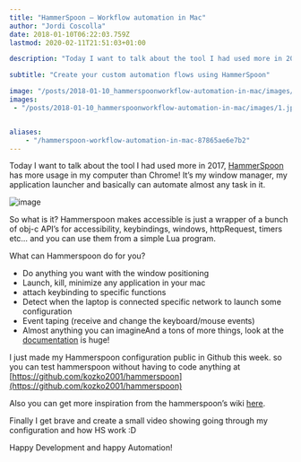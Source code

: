 ```yaml
---
title: "HammerSpoon — Workflow automation in Mac"
author: "Jordi Coscolla"
date: 2018-01-10T06:22:03.759Z
lastmod: 2020-02-11T21:51:03+01:00

description: "Today I want to talk about the tool I had used more in 2017, HammerSpoon has more usage in my computer than Chrome! It’s my window manager, my application launcher and basically can automate almost…"

subtitle: "Create your custom automation flows using HammerSpoon"

image: "/posts/2018-01-10_hammerspoonworkflow-automation-in-mac/images/1.jpeg" 
images:
 - "/posts/2018-01-10_hammerspoonworkflow-automation-in-mac/images/1.jpeg" 


aliases:
    - "/hammerspoon-workflow-automation-in-mac-87865ae6e7b2"
---
```


Today I want to talk about the tool I had used more in 2017, [HammerSpoon](http://www.hammerspoon.org/) has more usage in my computer than Chrome! It’s my window manager, my application launcher and basically can automate almost any task in it.




![image](/posts/2018-01-10_hammerspoonworkflow-automation-in-mac/images/1.jpeg)



So what is it? Hammerspoon makes accessible is just a wrapper of a bunch of obj-c API’s for accessibility, keybindings, windows, httpRequest, timers etc… and you can use them from a simple Lua program.

What can Hammerspoon do for you?

*   Do anything you want with the window positioning
*   Launch, kill, minimize any application in your mac
*   attach keybinding to specific functions
*   Detect when the laptop is connected specific network to launch some configuration
*   Event taping (receive and change the keyboard/mouse events)
*   Almost anything you can imagineAnd a tons of more things, look at the [documentation](http://www.hammerspoon.org/docs/index.html) is huge!

I just made my Hammerspoon configuration public in Github this week. so you can test hammerspoon without having to code anything at [https://github.com/kozko2001/hammerspoon](https://github.com/kozko2001/hammerspoon)

Also you can get more inspiration from the hammerspoon’s wiki [here](https://github.com/Hammerspoon/hammerspoon/wiki/Sample-Configurations).

Finally I get brave and create a small video showing going through my configuration and how HS work :D

Happy Development and happy Automation!
